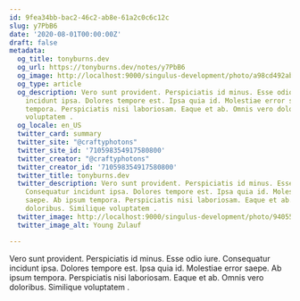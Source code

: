```yaml
---
id: 9fea34bb-bac2-46c2-ab8e-61a2c0c6c12c
slug: y7PbB6
date: '2020-08-01T00:00:00Z'
draft: false
metadata:
  og_title: tonyburns.dev
  og_url: https://tonyburns.dev/notes/y7PbB6
  og_image: http://localhost:9000/singulus-development/photo/a98cd492ab15830e58c1bb750cdb852f.jpeg
  og_type: article
  og_description: Vero sunt provident. Perspiciatis id minus. Esse odio iure. Consequatur
    incidunt ipsa. Dolores tempore est. Ipsa quia id. Molestiae error saepe. Ab ipsum
    tempora. Perspiciatis nisi laboriosam. Eaque et ab. Omnis vero doloribus. Similique
    voluptatem .
  og_locale: en_US
  twitter_card: summary
  twitter_site: "@craftyphotons"
  twitter_site_id: '710598354917580800'
  twitter_creator: "@craftyphotons"
  twitter_creator_id: '710598354917580800'
  twitter_title: tonyburns.dev
  twitter_description: Vero sunt provident. Perspiciatis id minus. Esse odio iure.
    Consequatur incidunt ipsa. Dolores tempore est. Ipsa quia id. Molestiae error
    saepe. Ab ipsum tempora. Perspiciatis nisi laboriosam. Eaque et ab. Omnis vero
    doloribus. Similique voluptatem .
  twitter_image: http://localhost:9000/singulus-development/photo/9405525f92f5b393ab07f49c89bff587.jpeg
  twitter_image_alt: Young Zulauf

---
```


Vero sunt provident. Perspiciatis id minus. Esse odio iure. Consequatur incidunt ipsa. Dolores tempore est. Ipsa quia id. Molestiae error saepe. Ab ipsum tempora. Perspiciatis nisi laboriosam. Eaque et ab. Omnis vero doloribus. Similique voluptatem .
